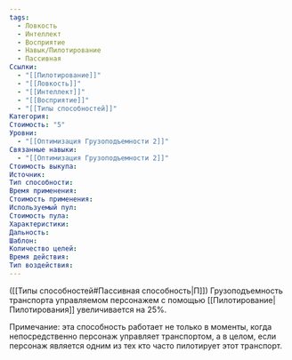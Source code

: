 ```yaml
---
tags:
  - Ловкость
  - Интеллект
  - Восприятие
  - Навык/Пилотирование
  - Пассивная
Ссылки:
  - "[[Пилотирование]]"
  - "[[Ловкость]]"
  - "[[Интеллект]]"
  - "[[Восприятие]]"
  - "[[Типы способностей]]"
Категория: 
Стоимость: "5"
Уровни:
  - "[[Оптимизация Грузоподъемности 2]]"
Связанные навыки:
  - "[[Оптимизация Грузоподъемности 2]]"
Стоимость выкупа:
Источник:
Тип способности:
Время применения:
Стоимость применения:
Используемый пул:
Стоимость пула:
Характеристики:
Дальность:
Шаблон:
Количество целей:
Время действия:
Тип воздействия:
---
```

([[Типы способностей#Пассивная способность|П]]) Грузоподъемность транспорта управляемом персонажем с помощью [[Пилотирование|Пилотирования]] увеличивается на 25%. 

Примечание: эта способность работает не только в моменты, когда непосредственно персонаж управляет транспортом, а в целом, если персонаж является одним из тех кто часто пилотирует этот транспорт.